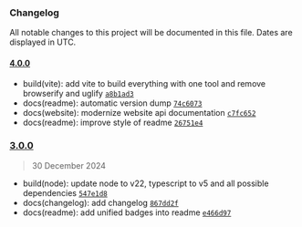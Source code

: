 ### Changelog

All notable changes to this project will be documented in this file. Dates are displayed in UTC.

#### [4.0.0](https://github.com/Raiper34/device-rotation-prompt/compare/3.0.0...4.0.0)

- build(vite): add vite to build everything with one tool and remove browserify and uglify [`a8b1ad3`](https://github.com/Raiper34/device-rotation-prompt/commit/a8b1ad37f05857fa018ab7940ca4e280cc14d86a)
- docs(readme): automatic version dump [`74c6073`](https://github.com/Raiper34/device-rotation-prompt/commit/74c6073f34f9d632f5d81cde61f2495a94bc170d)
- docs(website): modernize website api documentation [`c7fc652`](https://github.com/Raiper34/device-rotation-prompt/commit/c7fc6522ea33d7e88a1d5d7ceeb347f4a34669ab)
- docs(readme): improve style of readme [`26751e4`](https://github.com/Raiper34/device-rotation-prompt/commit/26751e40c3e8b5b471779d978bd98b14e433e169)

### [3.0.0](https://github.com/Raiper34/device-rotation-prompt/compare/2.0.0...3.0.0)

> 30 December 2024

- build(node): update node to v22, typescript to v5 and all possible dependencies [`547e1d8`](https://github.com/Raiper34/device-rotation-prompt/commit/547e1d8e7e8f5a40150246a81de6920078756ff3)
- docs(changelog): add changelog [`867dd2f`](https://github.com/Raiper34/device-rotation-prompt/commit/867dd2fa50887caaf35e5497b58fe6a9c1158a46)
- docs(readme): add unified badges into readme [`e466d97`](https://github.com/Raiper34/device-rotation-prompt/commit/e466d97e365b1e298a3658c7a9b081a83917d56a)
